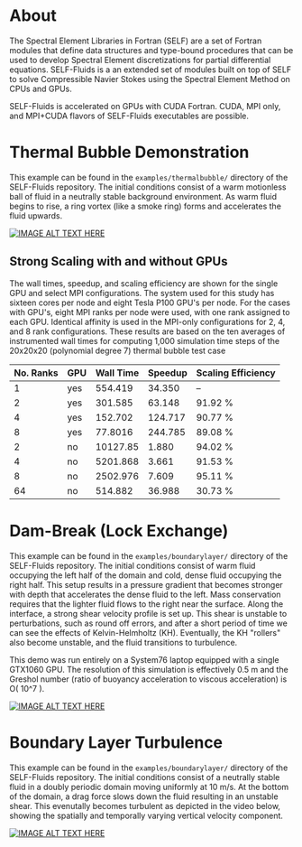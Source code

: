 # About
 The Spectral Element Libraries in Fortran (SELF) are a set of Fortran modules that define data structures and type-bound procedures that can be used to develop Spectral Element discretizations for partial differential equations. SELF-Fluids is a an extended set of modules built on top of SELF to solve Compressible Navier Stokes using the Spectral Element Method on CPUs and GPUs.
 
SELF-Fluids is accelerated on GPUs with CUDA Fortran. CUDA, MPI only, and MPI+CUDA flavors of SELF-Fluids executables are possible.
 
# Thermal Bubble Demonstration
 
 This example can be found in the `examples/thermalbubble/` directory of the SELF-Fluids repository. The initial conditions consist of a warm motionless ball of fluid in a neutrally stable background environment. As warm fluid begins to rise, a ring vortex (like a smoke ring) forms and accelerates the fluid upwards.
 
 [![IMAGE ALT TEXT HERE](https://img.youtube.com/vi/NVToKGeOy94/0.jpg)](https://www.youtube.com/watch?v=NVToKGeOy94)
 
## Strong Scaling with and without GPUs

The wall times, speedup, and scaling efficiency are shown for the single GPU and select MPI configurations. The system used for this study has sixteen cores per node and eight Tesla P100 GPU's per node. For the cases with GPU's, eight MPI ranks per node were used, with one rank assigned to each GPU. Identical affinity is used in the MPI-only configurations for 2, 4, and 8 rank configurations. These results are based on the ten averages of instrumented wall times for computing 1,000 simulation time steps of the 20x20x20 (polynomial degree 7) thermal bubble test case

| No. Ranks	| GPU	| Wall Time |	Speedup	| Scaling Efficiency |
| --- | --- | --- | --- | --- |
| 1 |	yes	| 554.419 |	34.350	| – |
| 2	| yes	| 301.585	| 63.148	| 91.92 % |
| 4	| yes	| 152.702	| 124.717	| 90.77 % |
| 8	| yes	| 77.8016	| 244.785	| 89.08 % |
| 2	| no	| 10127.85	| 1.880	| 94.02 % |
| 4	| no	| 5201.868	| 3.661	| 91.53 % |
| 8	| no	| 2502.976	| 7.609	| 95.11 % |
| 64	| no |	514.882	| 36.988 |	30.73 % |

# Dam-Break (Lock Exchange)
This example can be found in the `examples/boundarylayer/` directory of the SELF-Fluids repository. The initial conditions consist of warm fluid occupying the left half of the domain and cold, dense fluid occupying the right half. This setup results in a pressure gradient that becomes stronger with depth that accelerates the dense fluid to the left. Mass conservation requires that the lighter fluid flows to the right near the surface. Along the interface, a strong shear velocity profile is set up. This shear is unstable to perturbations, such as round off errors, and after a short period of time we can see the effects of Kelvin-Helmholtz (KH). Eventually, the KH "rollers" also become unstable, and the fluid transitions to turbulence.

This demo was run entirely on a System76 laptop equipped with a single GTX1060 GPU. The resolution of this simulation is effectively 0.5 m and the Greshol number (ratio of buoyancy acceleration to viscous acceleration) is O( 10^7 ).

 [![IMAGE ALT TEXT HERE](https://img.youtube.com/vi/tMPLm3TORN8/0.jpg)](https://www.youtube.com/watch?v=tMPLm3TORN8)

# Boundary Layer Turbulence
 
 This example can be found in the `examples/boundarylayer/` directory of the SELF-Fluids repository. The initial conditions consist of a neutrally stable fluid in a doubly periodic domain moving uniformly at 10 m/s. At the bottom of the domain, a drag force slows down the fluid resulting in an unstable shear. This evenutally becomes turbulent as depicted in the video below, showing the spatially and temporally varying vertical velocity component.
 
 [![IMAGE ALT TEXT HERE](https://img.youtube.com/vi/74vc87gVgWk/0.jpg)](https://www.youtube.com/watch?v=74vc87gVgWk)
